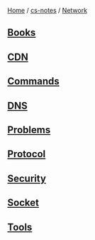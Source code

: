 [Home](https://mengxianbin.github.io) /
[cs-notes](https://mengxianbin.github.io/cs-notes/site) /
[Network](https://mengxianbin.github.io/cs-notes/site/Network)

## [Books](https://mengxianbin.github.io/cs-notes/site/Network/Books/)

## [CDN](https://mengxianbin.github.io/cs-notes/site/Network/CDN/)

## [Commands](https://mengxianbin.github.io/cs-notes/site/Network/Commands/)

## [DNS](https://mengxianbin.github.io/cs-notes/site/Network/DNS/)

## [Problems](https://mengxianbin.github.io/cs-notes/site/Network/Problems/)

## [Protocol](https://mengxianbin.github.io/cs-notes/site/Network/Protocol/)

## [Security](https://mengxianbin.github.io/cs-notes/site/Network/Security/)

## [Socket](https://mengxianbin.github.io/cs-notes/site/Network/Socket/)

## [Tools](https://mengxianbin.github.io/cs-notes/site/Network/Tools/)
